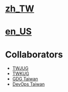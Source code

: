 # [zh_TW](./README_zh_TW.md)

# [en_US](./README_en_US.md)

# Collaborators
* [TWJUG]()
* [TWKUG]()
* [GDG Taiwan]()
* [DevOps Taiwan]()
